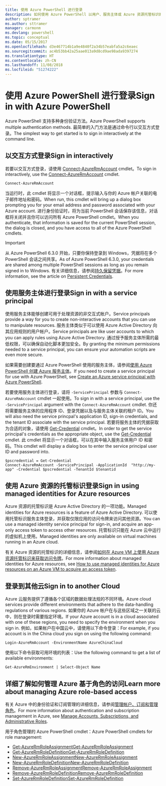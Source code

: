 ```yaml
---
title: 使用 Azure PowerShell 进行登录
description: 如何使用 Azure PowerShell 以用户、服务主体或 Azure 资源托管标识的形式登录。
author: sptramer
ms.author: sttramer
manager: carmonm
ms.devlang: powershell
ms.topic: conceptual
ms.date: 05/15/2017
ms.openlocfilehash: d3e467714b1a9e4840f2a34b57eabfa5a2c6eaec
ms.sourcegitcommit: ac4b53bb42a25aae013a9d8cd9ae98ada9397274
ms.translationtype: HT
ms.contentlocale: zh-CN
ms.lasthandoff: 11/08/2018
ms.locfileid: "51274222"
---
```

# <a name="sign-in-with-azure-powershell"></a><span data-ttu-id="f1978-103">使用 Azure PowerShell 进行登录</span><span class="sxs-lookup"><span data-stu-id="f1978-103">Sign in with Azure PowerShell</span></span>

<span data-ttu-id="f1978-104">Azure PowerShell 支持多种身份验证方法。</span><span class="sxs-lookup"><span data-stu-id="f1978-104">Azure PowerShell supports multiple authentication methods.</span></span> <span data-ttu-id="f1978-105">最简单的入门方法是通过命令行以交互方式登录。</span><span class="sxs-lookup"><span data-stu-id="f1978-105">The simplest way to get started is to sign in interactively at the command line.</span></span>

## <a name="sign-in-interactively"></a><span data-ttu-id="f1978-106">以交互方式登录</span><span class="sxs-lookup"><span data-stu-id="f1978-106">Sign in interactively</span></span>

<span data-ttu-id="f1978-107">若要以交互方式登录，请使用 [Connect-AzureRmAccount](/powershell/module/azurerm.profile/connect-azurermaccount) cmdlet。</span><span class="sxs-lookup"><span data-stu-id="f1978-107">To sign in interactively, use the [Connect-AzureRmAccount](/powershell/module/azurerm.profile/connect-azurermaccount) cmdlet.</span></span>

```azurepowershell-interactive
Connect-AzureRmAccount
```

<span data-ttu-id="f1978-108">当运行时，此 cmdlet 将显示一个对话框，提示输入与你的 Azure 帐户关联的电子邮件地址和密码。</span><span class="sxs-lookup"><span data-stu-id="f1978-108">When run, this cmdlet will bring up a dialog box prompting you for your email address and password associated with your Azure account.</span></span> <span data-ttu-id="f1978-109">进行身份验证时，将为当前 PowerShell 会话保存该信息，对话框将关闭并且你可以访问所有 Azure PowerShell cmdlet。</span><span class="sxs-lookup"><span data-stu-id="f1978-109">When you authenticate, that information is saved for the current PowerShell session, the dialog is closed, and you have access to all of the Azure PowerShell cmdlets.</span></span>

> [!IMPORTANT]
> <span data-ttu-id="f1978-110">从 Azure PowerShell 6.3.0 开始，只要你保持登录到 Windows，凭据将在多个 PowerShell 会话之间共享。</span><span class="sxs-lookup"><span data-stu-id="f1978-110">As of Azure PowerShell 6.3.0, your credentials are shared among multiple PowerShell sessions as long as you remain signed in to Windows.</span></span> <span data-ttu-id="f1978-111">有关详细信息，请参阅[持久保留凭据](context-persistence.md)。</span><span class="sxs-lookup"><span data-stu-id="f1978-111">For more information, see the article on [Persistent Credentials](context-persistence.md).</span></span>

## <a name="sign-in-with-a-service-principal"></a><span data-ttu-id="f1978-112">使用服务主体进行登录</span><span class="sxs-lookup"><span data-stu-id="f1978-112">Sign in with a service principal</span></span>

<span data-ttu-id="f1978-113">使用服务主体能够创建可用于处理资源的非交互式帐户。</span><span class="sxs-lookup"><span data-stu-id="f1978-113">Service principals provide a way for you to create non-interactive accounts that you can use to manipulate resources.</span></span> <span data-ttu-id="f1978-114">服务主体类似于可以使用 Azure Active Directory 向其应用规则的用户帐户。</span><span class="sxs-lookup"><span data-stu-id="f1978-114">Service principals are like user accounts to which you can apply rules using Azure Active Directory.</span></span> <span data-ttu-id="f1978-115">通过授予服务主体所需的最低权限，可以确保自动化脚本更加安全。</span><span class="sxs-lookup"><span data-stu-id="f1978-115">By granting the minimum permissions needed to a service principal, you can ensure your automation scripts are even more secure.</span></span>

<span data-ttu-id="f1978-116">如果需要创建要通过 Azure PowerShell 使用的服务主体，请参阅[使用 Azure PowerShell 创建 Azure 服务主体](create-azure-service-principal-azureps.md)。</span><span class="sxs-lookup"><span data-stu-id="f1978-116">If you need to create a service principal for use with Azure PowerShell, see [Create an Azure service principal with Azure PowerShell](create-azure-service-principal-azureps.md).</span></span>

<span data-ttu-id="f1978-117">若要使用服务主体进行登录，请将 `-ServicePrincipal` 参数与 `Connect-AzureRmAccount` cmdlet 一起使用。</span><span class="sxs-lookup"><span data-stu-id="f1978-117">To sign in with a service principal, use the `-ServicePrincipal` argument with the `Connect-AzureRmAccount` cmdlet.</span></span> <span data-ttu-id="f1978-118">你还将需要服务主体的应用程序 ID、登录凭据以及与服务主体关联的租户 ID。</span><span class="sxs-lookup"><span data-stu-id="f1978-118">You will also need the service princpal's application ID, sign-in credentials, and the tenant ID associate with the service principal.</span></span> <span data-ttu-id="f1978-119">若要将服务主体的凭据获取为合适的对象，请使用 [Get-Credential](/powershell/module/microsoft.powershell.security/get-credential) cmdlet。</span><span class="sxs-lookup"><span data-stu-id="f1978-119">In order to get the service principal's credentials as the appropriate object, use the [Get-Credential](/powershell/module/microsoft.powershell.security/get-credential) cmdlet.</span></span> <span data-ttu-id="f1978-120">此 cmdlet 将显示一个对话框，可以在其中输入服务主体用户 ID 和密码。</span><span class="sxs-lookup"><span data-stu-id="f1978-120">This cmdlet will display a dialog box to enter the service principal user ID and password into.</span></span>

```azurepowershell-interactive
$pscredential = Get-Credential
Connect-AzureRmAccount -ServicePrincipal -ApplicationId  "http://my-app" -Credential $pscredential -TenantId $tenantid
```

## <a name="sign-in-using-managed-identities-for-azure-resources"></a><span data-ttu-id="f1978-121">使用 Azure 资源的托管标识登录</span><span class="sxs-lookup"><span data-stu-id="f1978-121">Sign in using managed identities for Azure resources</span></span>

<span data-ttu-id="f1978-122">Azure 资源的托管标识是 Azure Active Directory 的一项功能。</span><span class="sxs-lookup"><span data-stu-id="f1978-122">Managed identities for Azure resources is a feature of Azure Active Directory.</span></span> <span data-ttu-id="f1978-123">可以使用托管标识服务主体登录，并获取仅限应用的访问令牌来访问其他资源。</span><span class="sxs-lookup"><span data-stu-id="f1978-123">You can use a managed identity service principal for sign-in, and acquire an app-only access token to access other resources.</span></span> <span data-ttu-id="f1978-124">托管标识只能在 Azure 云中运行的虚拟机上使用。</span><span class="sxs-lookup"><span data-stu-id="f1978-124">Managed identities are only available on virtual machines running in an Azure cloud.</span></span>

<span data-ttu-id="f1978-125">有关 Azure 资源的托管标识的详细信息，请参阅[如何在 Azure VM 上使用 Azure 资源托管标识来获取访问令牌](/azure/active-directory/managed-identities-azure-resources/how-to-use-vm-token)。</span><span class="sxs-lookup"><span data-stu-id="f1978-125">For more information about managed identities for Azure resources, see [How to use managed identities for Azure resources on an Azure VM to acquire an access token](/azure/active-directory/managed-identities-azure-resources/how-to-use-vm-token).</span></span>

## <a name="sign-in-to-another-cloud"></a><span data-ttu-id="f1978-126">登录到其他云</span><span class="sxs-lookup"><span data-stu-id="f1978-126">Sign in to another Cloud</span></span>

<span data-ttu-id="f1978-127">Azure 云服务提供了遵循各个区域的数据处理法规的不同环境。</span><span class="sxs-lookup"><span data-stu-id="f1978-127">Azure cloud services provide different environments that adhere to the data-handling regulations of various regions.</span></span> <span data-ttu-id="f1978-128">如果你的 Azure 帐户在与这些区域之一关联的云中，则在登录时需要指定环境。</span><span class="sxs-lookup"><span data-stu-id="f1978-128">If your Azure account is in a cloud associated with one of these regions, you need to specify the environment when you sign in.</span></span> <span data-ttu-id="f1978-129">例如，如果帐户在中国云中，请使用以下命令登录：</span><span class="sxs-lookup"><span data-stu-id="f1978-129">For example, if you account is in the China cloud you sign on using the following command:</span></span>

```azurepowershell-interactive
Login-AzureRmAccount -EnvironmentName AzureChinaCloud
```

<span data-ttu-id="f1978-130">使用以下命令获取可用环境的列表：</span><span class="sxs-lookup"><span data-stu-id="f1978-130">Use the following command to get a list of available environments:</span></span>

```azurepowershell-interactive
Get-AzureRmEnvironment | Select-Object Name
```

## <a name="learn-more-about-managing-azure-role-based-access"></a><span data-ttu-id="f1978-131">详细了解如何管理 Azure 基于角色的访问</span><span class="sxs-lookup"><span data-stu-id="f1978-131">Learn more about managing Azure role-based access</span></span>

<span data-ttu-id="f1978-132">有关 Azure 中的身份验证和订阅管理的详细信息，请参阅[管理帐户、订阅和管理角色](/azure/active-directory/role-based-access-control-configure)。</span><span class="sxs-lookup"><span data-stu-id="f1978-132">For more information about authentication and subscription management in Azure, see [Manage Accounts, Subscriptions, and Administrative Roles](/azure/active-directory/role-based-access-control-configure).</span></span>

<span data-ttu-id="f1978-133">用于角色管理的 Azure PowerShell cmdlet：</span><span class="sxs-lookup"><span data-stu-id="f1978-133">Azure PowerShell cmdlets for role management:</span></span>

* [<span data-ttu-id="f1978-134">Get-AzureRmRoleAssignment</span><span class="sxs-lookup"><span data-stu-id="f1978-134">Get-AzureRmRoleAssignment</span></span>](/powershell/module/AzureRM.Resources/Get-AzureRmRoleAssignment)
* [<span data-ttu-id="f1978-135">Get-AzureRmRoleDefinition</span><span class="sxs-lookup"><span data-stu-id="f1978-135">Get-AzureRmRoleDefinition</span></span>](/powershell/module/AzureRM.Resources/Get-AzureRmRoleDefinition)
* [<span data-ttu-id="f1978-136">New-AzureRmRoleAssignment</span><span class="sxs-lookup"><span data-stu-id="f1978-136">New-AzureRmRoleAssignment</span></span>](/powershell/module/AzureRM.Resources/New-AzureRmRoleAssignment)
* [<span data-ttu-id="f1978-137">New-AzureRmRoleDefinition</span><span class="sxs-lookup"><span data-stu-id="f1978-137">New-AzureRmRoleDefinition</span></span>](/powershell/module/AzureRM.Resources/New-AzureRmRoleDefinition)
* [<span data-ttu-id="f1978-138">Remove-AzureRmRoleAssignment</span><span class="sxs-lookup"><span data-stu-id="f1978-138">Remove-AzureRmRoleAssignment</span></span>](/powershell/module/AzureRM.Resources/Remove-AzureRmRoleAssignment)
* [<span data-ttu-id="f1978-139">Remove-AzureRmRoleDefinition</span><span class="sxs-lookup"><span data-stu-id="f1978-139">Remove-AzureRmRoleDefinition</span></span>](/powershell/module/AzureRM.Resources/Remove-AzureRmRoleDefinition)
* [<span data-ttu-id="f1978-140">Set-AzureRmRoleDefinition</span><span class="sxs-lookup"><span data-stu-id="f1978-140">Set-AzureRmRoleDefinition</span></span>](/powershell/moduel/AzureRM.Resources/Set-AzureRmRoleDefinition)
